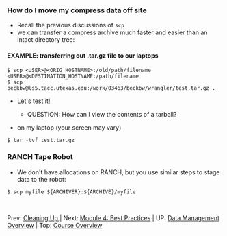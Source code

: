### How do I move my compress data off site

* Recall the previous discussions of `scp`
* we can transfer a compress archive much faster and easier than an intact directory tree:

#### EXAMPLE: transferring out .tar.gz file to our laptops

```
$ scp <USER>@<ORIG_HOSTNAME>:/old/path/filename <USER>@<DESTINATION_HOSTNAME:/path/filename
$ scp beckbw@ls5.tacc.utexas.edu:/work/03463/beckbw/wrangler/test.tar.gz .
```

* Let's test it!
  + QUESTION: How can I view the contents of a tarball?

* on my laptop (your screen may vary)
```
$ tar -tvf test.tar.gz
```

### RANCH Tape Robot
* We don't have allocations on RANCH, but you use similar steps to stage data to the robot:
```
$ scp myfile ${ARCHIVER}:${ARCHIVE}/myfile
```


  <br>

  Prev: [Cleaning Up ](data_management_03_01.md) | Next: [Module 4: Best Practices](data_management_04_01.md) | UP: [Data Management Overview](data_management.md) | Top: [Course Overview](../../index.md)
